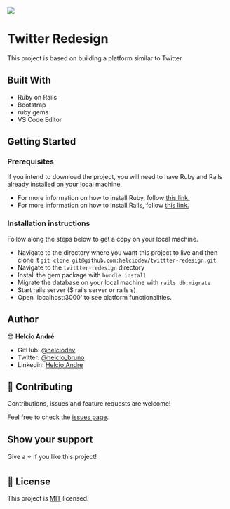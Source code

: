 ![](https://img.shields.io/badge/Microverse-blueviolet)

# Twitter Redesign

This project is based on building a platform similar to Twitter



## Built With

- Ruby on Rails
- Bootstrap
- ruby gems
- VS Code Editor

## Getting Started

### Prerequisites

If you intend to download the project, you will need to have Ruby and Rails already installed on your local machine.

- For more information on how to install Ruby, follow [this link.](https://www.ruby-lang.org/en/downloads/)
- For more information on how to install Rails, follow [this link.](https://guides.rubyonrails.org/getting_started.html/)

### Installation instructions

Follow along the steps below to get a copy on your local machine.

- Navigate to the directory where you want this project to live and then clone it `git clone git@github.com:helciodev/twittter-redesign.git`
- Navigate to the `twittter-redesign` directory
- Install the gem package with `bundle install`
- Migrate the database on your local machine with `rails db:migrate`
- Start rails server ($ rails server or rails s)
- Open 'localhost:3000' to see platform functionalities.

## Author

😎 **Helcio André**

- GitHub: [@helciodev](https://github.com/helciodev)
- Twitter: [@helcio_bruno](https://twitter.com/helcio_bruno)
- Linkedin: [Helcio Andre](https://www.linkedin.com/in/helcio-andre/)

## 🤝 Contributing

Contributions, issues and feature requests are welcome!

Feel free to check the [issues page](https://github.com/helcio/twittter-redesign/issues).

## Show your support

Give a ⭐️ if you like this project!

## 📝 License

This project is [MIT](/license.txt) licensed.
